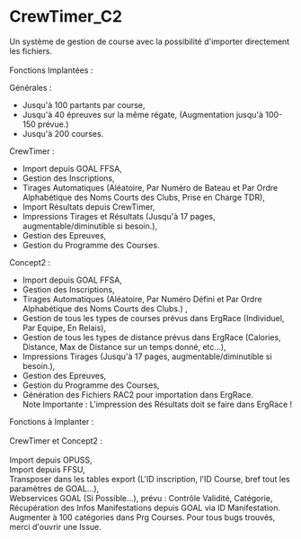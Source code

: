 # CrewTimer_C2
Un système de gestion de course avec la possibilité d'importer directement les fichiers. \
\
Fonctions Implantées : 

Générales : 
- Jusqu'à 100 partants par course, 
- Jusqu'à 40 épreuves sur la même régate, (Augmentation jusqu'à 100-150 prévue.)
- Jusqu'à 200 courses. 

CrewTimer :

- Import depuis GOAL FFSA,
- Gestion des Inscriptions,
- Tirages Automatiques (Aléatoire, Par Numéro de Bateau et Par Ordre Alphabétique des Noms Courts des Clubs, Prise en Charge TDR), 
- Import Résultats depuis CrewTimer, 
- Impressions Tirages et Résultats (Jusqu'à 17 pages, augmentable/diminutible si besoin.), 
- Gestion des Epreuves,
- Gestion du Programme des Courses. 

Concept2 : 

- Import depuis GOAL FFSA,
- Gestion des Inscriptions,
- Tirages Automatiques (Aléatoire, Par Numéro Défini et Par Ordre Alphabétique des Noms Courts des Clubs.) ,
- Gestion de tous les types de courses prévus dans ErgRace (Individuel, Par Equipe, En Relais), 
- Gestion de tous les types de distance prévus dans ErgRace (Calories, Distance, Max de Distance sur un temps donné, etc...), 
- Impressions Tirages (Jusqu'à 17 pages, augmentable/diminutible si besoin.), 
- Gestion des Epreuves,
- Gestion du Programme des Courses, 
- Génération des Fichiers RAC2 pour importation dans ErgRace. \
Note Importante : L'impression des Résultats doit se faire dans ErgRace !

Fonctions à Implanter : \
\
CrewTimer et Concept2 : \
\
Import depuis OPUSS, \
Import depuis FFSU, \
Transposer dans les tables export (L'ID inscription, l'ID Course, bref tout les paramètres de GOAL...), \
Webservices GOAL (Si Possible...), prévu : Contrôle Validité, Catégorie, Récupération des Infos Manifestations depuis GOAL via ID Manifestation.
Augmenter à 100 catégories dans Prg Courses.
Pour tous bugs trouvés, merci d'ouvrir une Issue.
